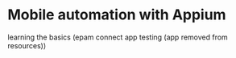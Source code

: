 # Mobile automation with Appium
learning the basics (epam connect app testing (app removed from resources))
